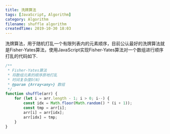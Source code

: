 ```yaml
---
title: 洗牌算法
tags: [JavaScript, Algorithm]
category: Algorithm
filename: shuffle algorithm
createdTime: 2019-10-30 18:03
---
```

洗牌算法，用于随机打乱一个有限列表内的元素顺序，目前公认最好的洗牌算法就是Fisher-Yates算法，使用JavaScript实现Fisher-Yates算法对一个数组进行顺序打乱的代码如下.

```js
/**
 * Fisher-Yates算法
 * 将数组元素的顺序原地打乱
 * 时间复杂度O(N)
 * @param {Array<any>} 数组
 */
function shuffle(arr) {
    for (let i = arr.length - 1; i > 0; i--) {
        const idx = Math.floor(Math.random() * (i + 1));
        const tmp = arr[i];
        arr[i] = arr[idx];
        arr[idx] = tmp; 
    }
}
```